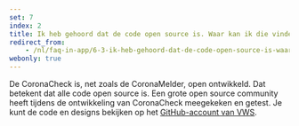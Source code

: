 ```yaml
---
set: 7
index: 2
title: Ik heb gehoord dat de code open source is. Waar kan ik die vinden?
redirect_from:
    - /nl/faq-in-app/6-3-ik-heb-gehoord-dat-de-code-open-source-is-waar-kan-ik-die-vinden
webonly: true
---
```

De CoronaCheck is, net zoals de CoronaMelder, open ontwikkeld. Dat betekent dat alle code open source is. Een grote open source community heeft tijdens de ontwikkeling van CoronaCheck meegekeken en getest. Je kunt de code en designs bekijken op het [GitHub-account van VWS](https://github.com/minvws). 
